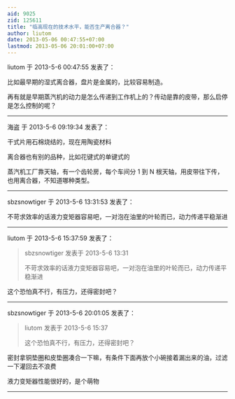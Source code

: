 ```yaml
---
aid: 9025
zid: 125611
title: "临高现在的技术水平，能否生产离合器？"
author: liutom
date: 2013-05-06 00:47:55+07:00
lastmod: 2013-05-06 20:01:00+07:00
---
```


liutom 于 2013-5-6 00:47:55 发表了：

比如最早期的湿式离合器，盘片是金属的，比较容易制造。

再有就是早期蒸汽机的动力是怎么传递到工作机上的？传动是靠的皮带，那么启停是怎么控制的呢？

---

海盗 于 2013-5-6 09:19:34 发表了：

干式片用石棉烧结的，现在用陶瓷材料

离合器也有别的品种，比如花键式的单键式的

蒸汽机工厂靠天轴，有一个齿轮房，每个车间分 1 到 N 根天轴，用皮带往下传，也用离合器，不知道哪种类型。

---

sbzsnowtiger 于 2013-5-6 13:31:53 发表了：

不苛求效率的话液力变矩器容易吧，一对泡在油里的叶轮而已，动力传递平稳渐进

---

liutom 于 2013-5-6 15:37:59 发表了：

> sbzsnowtiger 发表于 2013-5-6 13:31
>
> 不苛求效率的话液力变矩器容易吧，一对泡在油里的叶轮而已，动力传递平稳渐进

这个恐怕真不行，有压力，还得密封吧？

---

sbzsnowtiger 于 2013-5-6 20:01:05 发表了：

> liutom 发表于 2013-5-6 15:37
>
> 这个恐怕真不行，有压力，还得密封吧？

密封拿铜垫圈和皮垫圈凑合一下嘛，有条件下面再放个小碗接着漏出来的油，过滤一下灌回去不浪费

液力变矩器性能很好的，是个萌物

---
